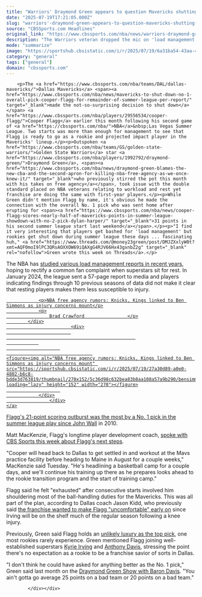 ```yaml
---
title: "Warriors' Draymond Green appears to question Mavericks shutting down Cooper Flagg for summer league"
date: "2025-07-19T17:21:05.000Z"
slug: "warriors'-draymond-green-appears-to-question-mavericks-shutting-down-cooper-flagg-for-summer-league"
source: "CBSSports.com Headlines"
original_link: "https://www.cbssports.com/nba/news/warriors-draymond-green-appears-to-question-mavericks-shutting-down-cooper-flagg-for-summer-league/"
description: "The Warriors veteran dropped the mic on 'load management' this week"
mode: "summarize"
image: "https://sportshub.cbsistatic.com/i/r/2025/07/19/6a31ba54-43aa-4824-9328-4a8697881085/thumbnail/1200x675/328effd790a4a1c3bf326959aa5b5b77/draymond.png"
category: "general"
tags: ["general"]
domain: "cbssports.com"
---
```

<div id="readability-page-1" class="page"><div>
        
        
                            
                
        <p>The <a href="https://www.cbssports.com/nba/teams/DAL/dallas-mavericks/">Dallas Mavericks</a> <span><a href="https://www.cbssports.com/nba/news/mavericks-to-shut-down-no-1-overall-pick-cooper-flagg-for-remainder-of-summer-league-per-report/" target="_blank">made the not-so-surprising decision to shut down</a></span> <a href="https://www.cbssports.com/nba/players/29556534/cooper-flagg/">Cooper Flagg</a> earlier this month following his second game of <a href="https://cbssports.com/nba/">NBA</a>&nbsp;Las Vegas Summer League. Two starts was more than enough for management to see that Flagg is ready to go as a rookie and projected impact player in the Mavericks' lineup.</p><p>Outspoken <a href="https://www.cbssports.com/nba/teams/GS/golden-state-warriors/">Golden State Warriors</a> star <a href="https://www.cbssports.com/nba/players/1992792/draymond-green/">Draymond Green</a>, <span><a href="https://www.cbssports.com/nba/news/draymond-green-blames-the-new-cba-and-the-second-apron-for-killing-nba-free-agency-as-we-once-knew-it/" target="_blank">who previously stirred the pot this month with his takes on free agency</a></span>, took issue with the double standard placed on NBA veterans relating to workload and rest yet franchise are doing the same with first-year players.</p><p>While Green didn't mention Flagg by name, it's obvious he made the connection with the overall No. 1 pick who was sent home after erupting for <span><a href="https://www.cbssports.com/nba/news/cooper-flagg-scores-nearly-half-of-mavericks-points-in-summer-league-showdown-with-no-2-pick-dylan-harper/" target="_blank">31 points in his second summer league start last weekend</a></span>.</p><p>"I find it very interesting that players get bashed for 'load management' but rookies get shut down during summer league these days ... fascinating huh," <a href="https://www.threads.com/@money23green/post/DMJZXxlyW0t?xmt=AQF0moI9lPC3QRsAOXXOW69iQAXgG4RJV66Hx43gxnbZ2g" target="_blank" rel="nofollow">Green wrote this week on Threads</a>.</p>
        

<p>The NBA has <span><a href="https://www.cbssports.com/nba/news/what-the-nbas-load-management-report-didnt-say-about-rest-and-injuries/" target="_blank">studied various load management reports in recent years</a></span>, hoping to rectify a common fan complaint when superstars sit for rest. In January 2024, the league sent a 57-page report to media and players indicating findings through 10 previous seasons of data did not make it clear that resting players makes them less susceptible to injury.</p><a href="https://www.cbssports.com/nba/news/nba-free-agency-rumors-knicks-kings-linked-to-ben-simmons-as-injury-concerns-mount/" target="_blank">
        <div>
            <div>
                
                <p>NBA free agency rumors: Knicks, Kings linked to Ben Simmons as injury concerns mount</p>
                <p>
                    Brad Crawford                </p>
            </div>
                            <div>
                            
                                                    
                
                        
                                    
    <figure><img alt="NBA free agency rumors: Knicks, Kings linked to Ben Simmons as injury concerns mount" src="https://sportshub.cbsistatic.com/i/r/2025/07/19/27a30d89-a0e0-4802-b6c8-bdde3d763819/thumbnail/270x152/5c36d98c632bea83b8aa108a57a9b290/bensimmons.png" loading="lazy" height="152" width="270"></figure>
                        
                </div>
                    </div>
    </a>
<p>Flagg's 21-point scoring outburst was the most by a No. 1 pick in the summer league play since&nbsp;<a href="https://www.cbssports.com/nba/players/1755192/john-wall/">John Wall</a>&nbsp;in 2010.</p><p>Matt MacKenzie, Flagg's longtime player development coach, <span><a href="https://www.cbssports.com/nba/news/cooper-flaggs-trainer-details-plans-after-mavericks-shut-down-no-1-pick-for-nba-summer-league/" target="_blank">spoke with CBS Sports this week about Flagg's next steps</a></span>.</p>
        

<p>"Cooper will head back to Dallas to get settled in and workout at the Mavs practice facility before heading to Maine in August for a couple weeks," MacKenzie said Tuesday. "He's headlining a basketball camp for a couple days, and we'll continue his training up there as he prepares looks ahead to the rookie transition program and the start of training camp."</p><p>Flagg said he felt "exhausted" after consecutive starts involved him shouldering most of the ball-handling duties for the Mavericks. This was all part of the plan, according to Dallas coach Jason Kidd, who previously said&nbsp;<a href="https://www.cbssports.com/nba/news/jason-kidd-wants-cooper-flagg-uncomfortable-at-point-guard-as-mavericks-incorporate-top-pick-into-roster/" target="_blank">the franchise wanted to make Flagg "uncomfortable" early on</a>&nbsp;since Irving will be on the shelf much of the regular season following a knee injury.</p><p>Previously, Green said Flagg holds an&nbsp;<a href="https://www.cbssports.com/fantasy/basketball/news/mavericks-cooper-flagg-headed-to-dallas-as-no-1-pick/" target="_blank">unlikely luxury as the top pick</a>, one most rookies rarely experience. Green mentioned Flagg joining well-established superstars&nbsp;<a href="https://www.cbssports.com/nba/players/1779901/kyrie-irving/">Kyrie Irving</a>&nbsp;and&nbsp;<a href="https://www.cbssports.com/nba/players/1992786/anthony-davis/">Anthony Davis</a>, stressing the point there's no expectation as a rookie to be a franchise savior of sorts in Dallas.</p>
        

<p>"I don't think he could have asked for anything better as the No. 1 pick," Green said last month on the&nbsp;<a href="https://www.youtube.com/watch?v=JeRrEgtDztE" target="_blank">Draymond Green Show with Baron Davis</a>. "You ain't gotta go average 25 points on a bad team or 20 points on a bad team."</p>


        
            </div></div>